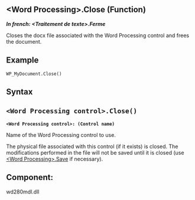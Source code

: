 


## &lt;Word Processing&gt;.Close (Function)

***In french: &lt;Traitement de texte&gt;.Ferme***



<a name="XUse"></a>
<a name="Use"></a>
<a name="description"></a>
Closes the docx file associated with the Word Processing control and frees the document. 
<a name="Example1"></a>
<a name="sample_code"></a>

## Example


```wl
WP_MyDocument.Close()
```

<a name="XSYNTAX"></a>

## Syntax
<a name="SYNTAX1"></a>

`<Word Processing control>.Close()`
---

**`<Word Processing control>: (Control name)`**

Name of the Word Processing control to use.

The physical file associated with this control (if it exists) is closed. The modifications performed in the file will not be saved until it is closed (use [&lt;Word Processing&gt;.Save](../WDLang1/1000024393.md) if necessary).



<a name="XComponent"></a>

## Component:
wd280mdl.dll
